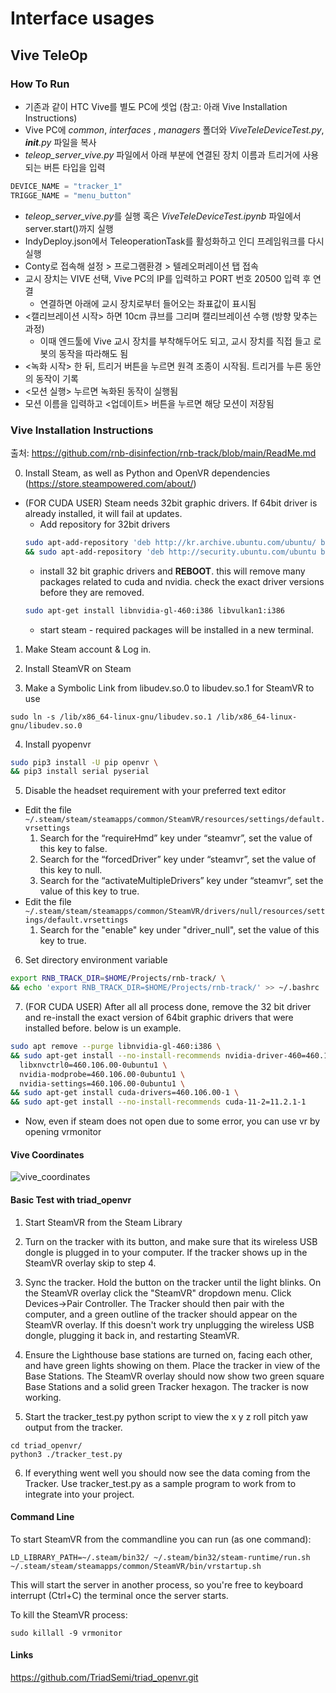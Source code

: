 # Interface usages

## Vive TeleOp

### How To Run
- 기존과 같이 HTC Vive를 별도 PC에 셋업 (참고: 아래 Vive Installation Instructions)
- Vive PC에 *common*, *interfaces* , *managers* 폴더와 *ViveTeleDeviceTest.py*, *__init__.py* 파일을 복사
- *teleop_server_vive.py* 파일에서 아래 부분에 연결된 장치 이름과 트리거에 사용되는 버튼 타입을 입력
```python
DEVICE_NAME = "tracker_1"
TRIGGE_NAME = "menu_button"
```
- *teleop_server_vive.py*를 실행 혹은 *ViveTeleDeviceTest.ipynb* 파일에서 server.start()까지 실행
- IndyDeploy.json에서 TeleoperationTask를 활성화하고 인디 프레임워크를 다시 실행
- Conty로 접속해 설정 > 프로그램환경 > 텔레오퍼레이션 탭 접속
- 교시 장치는 VIVE 선택, Vive PC의 IP를 입력하고 PORT 번호 20500 입력 후 연결
  - 연결하면 아래에 교시 장치로부터 들어오는 좌표값이 표시됨
- <캘리브레이션 시작> 하면 10cm 큐브를 그리며 캘리브레이션 수행 (방향 맞추는 과정)
  - 이때 엔드툴에 Vive 교시 장치를 부착해두어도 되고, 교시 장치를 직접 들고 로봇의 동작을 따라해도 됨
- <녹화 시작> 한 뒤, 트리거 버튼을 누르면 원격 조종이 시작됨. 트리거를 누른 동안의 동작이 기록
- <모션 실행> 누르면 녹화된 동작이 실행됨
- 모션 이름을 입력하고 <업데이트> 버튼을 누르면 해당 모션이 저장됨

### Vive Installation Instructions
출처: https://github.com/rnb-disinfection/rnb-track/blob/main/ReadMe.md

0. Install Steam, as well as Python and OpenVR dependencies (https://store.steampowered.com/about/)
* (FOR CUDA USER) Steam needs 32bit graphic drivers. If 64bit driver is already installed, it will fail at updates.
  * Add repository for 32bit drivers
  ```bash
  sudo apt-add-repository 'deb http://kr.archive.ubuntu.com/ubuntu/ bionic-updates main restricted'  \
  && sudo apt-add-repository 'deb http://security.ubuntu.com/ubuntu bionic-security main restricted'
  ```
  * install 32 bit graphic drivers and **REBOOT**. this will remove many packages related to cuda and nvidia. check the exact driver versions before they are removed.
  ```bash
  sudo apt-get install libnvidia-gl-460:i386 libvulkan1:i386
  ```
  * start steam - required packages will be installed in a new terminal.
  
1. Make Steam account & Log in.

2. Install SteamVR  on Steam

3. Make a Symbolic Link from libudev.so.0 to libudev.so.1 for SteamVR to use

`sudo ln -s /lib/x86_64-linux-gnu/libudev.so.1 /lib/x86_64-linux-gnu/libudev.so.0`

4. Install pyopenvr

```bash
sudo pip3 install -U pip openvr \
&& pip3 install serial pyserial
```

5. Disable the headset requirement with your preferred text editor  
  * Edit the file ``` ~/.steam/steam/steamapps/common/SteamVR/resources/settings/default.vrsettings ``` 
    1. Search for the “requireHmd” key under “steamvr”, set the value of this key to false.
    2. Search for the “forcedDriver” key under “steamvr”, set the value of this key to null.
    3. Search for the “activateMultipleDrivers” key under “steamvr”, set the value of this key to true.  
  * Edit the file ``` ~/.steam/steam/steamapps/common/SteamVR/drivers/null/resources/settings/default.vrsettings```
    1. Search for the "enable" key under "driver_null", set the value of this key to true.
        
6. Set directory environment variable
```bash
export RNB_TRACK_DIR=$HOME/Projects/rnb-track/ \
&& echo 'export RNB_TRACK_DIR=$HOME/Projects/rnb-track/' >> ~/.bashrc
```
7. (FOR CUDA USER) After all all process done, remove the 32 bit driver and re-install the exact version of 64bit graphic drivers that were installed before. below is un example.
  ```bash
  sudo apt remove --purge libnvidia-gl-460:i386 \
  && sudo apt-get install --no-install-recommends nvidia-driver-460=460.106.00-0ubuntu1 \
    libxnvctrl0=460.106.00-0ubuntu1 \
    nvidia-modprobe=460.106.00-0ubuntu1 \
    nvidia-settings=460.106.00-0ubuntu1 \
  && sudo apt-get install cuda-drivers=460.106.00-1 \
  && sudo apt-get install --no-install-recommends cuda-11-2=11.2.1-1
  ```
  * Now, even if steam does not open due to some error, you can use vr by opening vrmonitor

#### Vive Coordinates
![vive_coordinates](./images/vive_coordinates.jpg)

#### Basic Test with triad_openvr

1. Start SteamVR from the Steam Library

2. Turn on the tracker with its button, and make sure that its wireless USB dongle is plugged in to your computer. If the tracker shows up in the SteamVR overlay skip to step 4.

3. Sync the tracker. Hold the button on the tracker until the light blinks. On the SteamVR overlay click the "SteamVR" dropdown menu. Click Devices->Pair Controller. The Tracker should then pair with the computer, and a green outline of the tracker should appear on the SteamVR overlay. If this doesn't work try unplugging the wireless USB dongle, plugging it back in, and restarting SteamVR. 

4. Ensure the Lighthouse base stations are turned on, facing each other, and have green lights showing on them. Place the tracker in view of the Base Stations. The SteamVR overlay should now show two green square Base Stations and a solid green Tracker hexagon. The tracker is now working.

5. Start the tracker_test.py python script to view the x y z roll pitch yaw output from the tracker.

```
cd triad_openvr/
python3 ./tracker_test.py
```

6. If everything went well you should now see the data coming from the Tracker. Use tracker_test.py as a sample program to work from to integrate into your project.

#### Command Line

To start SteamVR from the commandline you can run (as one command):

`LD_LIBRARY_PATH=~/.steam/bin32/ ~/.steam/bin32/steam-runtime/run.sh ~/.steam/steam/steamapps/common/SteamVR/bin/vrstartup.sh`

This will start the server in another process, so you're free to keyboard interrupt (Ctrl+C) the terminal once the server starts. 

To kill the SteamVR process:

`sudo killall -9 vrmonitor`

#### Links

https://github.com/TriadSemi/triad_openvr.git